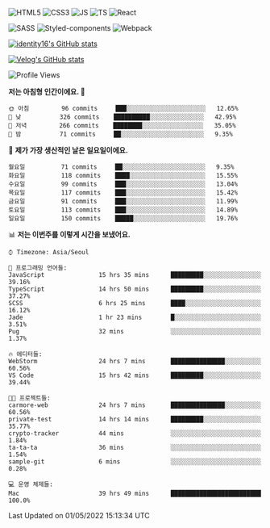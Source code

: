 ![HTML5](https://img.shields.io/badge/html5-E34F26?style=for-the-badge&logo=html5&logoColor=white)
![CSS3](https://img.shields.io/badge/css3-1572B6?style=for-the-badge&logo=css3&logoColor=white)
![JS](https://img.shields.io/badge/javascript-F7DF1E?style=for-the-badge&logo=javascript&logoColor=black)
![TS](https://img.shields.io/badge/typescript-3178C6?style=for-the-badge&logo=typescript&logoColor=white)
![React](https://img.shields.io/badge/react-61DAFB?style=for-the-badge&logo=javascript&logoColor=black)

![SASS](https://img.shields.io/badge/sass-CC6699?style=for-the-badge&logo=sass&logoColor=white)
![Styled-components](https://img.shields.io/badge/styled_components-DB7093?style=for-the-badge&logo=styled-components&logoColor=white)
![Webpack](https://img.shields.io/badge/webpack-8DD6F9?style=for-the-badge&logo=webpack&logoColor=black)

[![identity16's GitHub stats](https://github-readme-stats.vercel.app/api?username=identity16&theme=graywhite&show_icons=true)](https://github.com/anuraghazra/github-readme-stats)

[![Velog's GitHub stats](https://velog-readme-stats.vercel.app/api?name=identity16)](https://velog-readme-stats.vercel.app/api/redirect?name=identity16)

<!--START_SECTION:waka-->
![Profile Views](http://img.shields.io/badge/Profile%20Views-26-blue)

**저는 아침형 인간이에요. 🐤** 

```text
🌞 아침         96 commits     ███░░░░░░░░░░░░░░░░░░░░░░   12.65% 
🌆 낮　         326 commits    ██████████░░░░░░░░░░░░░░░   42.95% 
🌃 저녁         266 commits    ████████░░░░░░░░░░░░░░░░░   35.05% 
🌙 밤　         71 commits     ██░░░░░░░░░░░░░░░░░░░░░░░   9.35%

```
📅 **제가 가장 생산적인 날은 일요일이에요.** 

```text
월요일          71 commits     ██░░░░░░░░░░░░░░░░░░░░░░░   9.35% 
화요일          118 commits    ████░░░░░░░░░░░░░░░░░░░░░   15.55% 
수요일          99 commits     ███░░░░░░░░░░░░░░░░░░░░░░   13.04% 
목요일          117 commits    ███░░░░░░░░░░░░░░░░░░░░░░   15.42% 
금요일          91 commits     ███░░░░░░░░░░░░░░░░░░░░░░   11.99% 
토요일          113 commits    ███░░░░░░░░░░░░░░░░░░░░░░   14.89% 
일요일          150 commits    █████░░░░░░░░░░░░░░░░░░░░   19.76%

```


📊 **저는 이번주를 이렇게 시간을 보냈어요.** 

```text
⌚︎ Timezone: Asia/Seoul

💬 프로그래밍 언어들: 
JavaScript               15 hrs 35 mins      █████████░░░░░░░░░░░░░░░░   39.16% 
TypeScript               14 hrs 50 mins      █████████░░░░░░░░░░░░░░░░   37.27% 
SCSS                     6 hrs 25 mins       ████░░░░░░░░░░░░░░░░░░░░░   16.12% 
Jade                     1 hr 23 mins        █░░░░░░░░░░░░░░░░░░░░░░░░   3.51% 
Pug                      32 mins             ░░░░░░░░░░░░░░░░░░░░░░░░░   1.37%

🔥 에디터들: 
WebStorm                 24 hrs 7 mins       ███████████████░░░░░░░░░░   60.56% 
VS Code                  15 hrs 42 mins      █████████░░░░░░░░░░░░░░░░   39.44%

🐱‍💻 프로젝트들: 
carmore-web              24 hrs 7 mins       ███████████████░░░░░░░░░░   60.56% 
private-test             14 hrs 14 mins      █████████░░░░░░░░░░░░░░░░   35.77% 
crypto-tracker           44 mins             ░░░░░░░░░░░░░░░░░░░░░░░░░   1.84% 
ta-ta-ta                 36 mins             ░░░░░░░░░░░░░░░░░░░░░░░░░   1.54% 
sample-git               6 mins              ░░░░░░░░░░░░░░░░░░░░░░░░░   0.28%

💻 운영 체제들: 
Mac                      39 hrs 49 mins      █████████████████████████   100.0%

```


 Last Updated on 01/05/2022 15:13:34 UTC
<!--END_SECTION:waka-->


